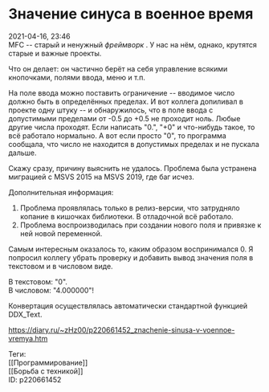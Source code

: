 Значение синуса в военное время
================================

   
 2021-04-16, 23:46   
  MFC -- старый и ненужный  *фреймворк*  . У нас на нём, однако, крутятся старые и важные проекты.   
   
 Что он делает: он частично берёт на себя управление всякими кнопочками, полями ввода, меню и т.п.   
   
 На поле ввода можно поставить ограничение -- вводимое число должно быть в определённых пределах. И вот коллега допиливал в проекте одну штуку -- и обнаружилось, что в поле ввода с допустимыми пределами от -0.5 до +0.5 не проходит ноль. Любые другие числа проходят. Если написать "0.", "+0" и что-нибудь такое, то всё работало нормально. А вот если просто "0", то программа сообщала, что число не находится в допустимых пределах и не пускала дальше.   
   
 Скажу сразу, причину выяснить не удалось. Проблема была устранена миграцией с MSVS 2015 на MSVS 2019, где баг исчез.   
   
 Дополнительная информация:   
 1) Проблема проявлялась только в релиз-версии, что затрудняло копание в кишочках библиотеки. В отладочной всё работало.   
 2) Проблема воспроизводилась при создании нового поля и привязке к ней новой переменной.   
   
 Самым интересным оказалось то, каким образом воспринимался 0. Я попросил коллегу убрать проверку и добавить вывод значения поля в текстовом и в числовом виде.   
   
 В текстовом: "0".   
 В числовом: "4.000000"!   
   
 Конвертация осуществлялась автоматически стандартной функцией DDX\_Text.   
    
 <https://diary.ru/~zHz00/p220661452_znachenie-sinusa-v-voennoe-vremya.htm>   
   
 Теги:   
 [[Программирование]]   
 [[Борьба с техникой]]   
 ID: p220661452